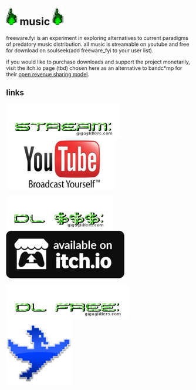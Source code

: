 # ![green_flame](../media/green_flame.gif) music ![green_flame](../media/green_flame.gif)

freeware.fyi is an experiment in exploring alternatives to current paradigms of predatory music distribution. all music is streamable on youtube and free for download on soulseek(add freeware_fyi to your user list). 

if you would like to purchase downloads and support the project monetarily, visit the itch.io page (tbd) chosen here as an alternative to bandc\*mp for their [open revenue sharing model](https://itchio.tumblr.com/post/112709605589/introducing-open-revenue-sharing).

## links

![stream](../media/music_stream.gif) [![youtube](../media/youtube.jpg)](https://www.youtube.com/@freeware_fyi)

![download $$$](../media/music_dl_money.gif) ![itch.io](../media/itchio.png)

![download free](../media/music_dl_free.gif) [![soulseek qt](../media/soulseek.png)](https://www.slsknet.org)